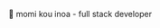 🐚 momi kou inoa - full stack developer


<!---
leilow/leilow is a ✨ special ✨ repository because its `README.md` (this file) appears on your GitHub profile.
You can click the Preview link to take a look at your changes.
--->
